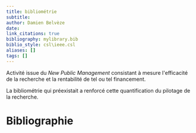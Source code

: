 ```yaml
---
title: bibliométrie
subtitle:
author: Damien Belvèze
date:
link_citations: true
bibliography: mylibrary.bib
biblio_style: csl\ieee.csl
aliases: []
tags: []
---
```


Activité issue du *New Public Management* consistant à mesure l'efficacité de la recherche et la rentabilité de tel ou tel financement. 

La bibliométrie qui préexistait a renforcé cette quantification du pilotage de la recherche.






# Bibliographie
